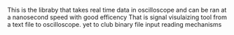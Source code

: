 This is the libraby that takes real time data in oscilloscope and can be ran at a nanosecond speed with good efficency
That is signal visulaizing tool from a text file to oscilloscope.
yet to club binary file input reading mechanisms
